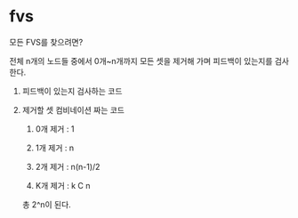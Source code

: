 # fvs
모든 FVS를 찾으려면?

전체 n개의 노드들 중에서 0개~n개까지 모든 셋을 제거해 가며
피드백이 있는지를 검사한다.

1. 피드백이 있는지 검사하는 코드


2. 제거할 셋 컴비네이션 짜는 코드


    1. 0개 제거 : 1


    2. 1개 제거 : n


    3. 2개 제거 : n(n-1)/2


    4. K개 제거 : k C n


   	 총 2^n이 된다.
